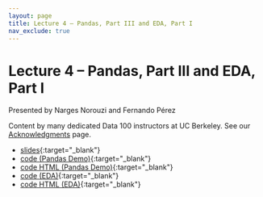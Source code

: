 ```yaml
---
layout: page
title: Lecture 4 – Pandas, Part III and EDA, Part I
nav_exclude: true
---
```


# Lecture 4 – Pandas, Part III and EDA, Part I

Presented by Narges Norouzi and Fernando Pérez

Content by many dedicated Data 100 instructors at UC Berkeley. See our [Acknowledgments](../../acks) page.

- [slides](https://docs.google.com/presentation/d/1opwLnkLOUNVixaGUL_BUil11Yu0USRXSZ69M8Upyx64/edit?usp=sharing){:target="_blank"}
- [code (Pandas Demo)](http://data100.datahub.berkeley.edu/hub/user-redirect/git-pull?repo=https%3A%2F%2Fgithub.com%2FDS-100%2Ffa23-student&urlpath=lab%2Ftree%2Ffa23-student%2Flecture%2Flec04%2Flec04-pandas-iii.ipynb&branch=main){:target="_blank"} 
- [code HTML (Pandas Demo)](../../resources/assets/lectures/lec04/lec04-pandas-iii.html){:target="_blank"}
- [code (EDA)](https://data100.datahub.berkeley.edu/hub/user-redirect/git-pull?repo=https%3A%2F%2Fgithub.com%2FDS-100%2Ffa23-student&urlpath=lab%2Ftree%2Ffa23-student%2Flecture%2Flec04%2Flec04-eda.ipynb&branch=main){:target="_blank"} 
- [code HTML (EDA)](../../resources/assets/lectures/lec04/lec04-eda.html){:target="_blank"}